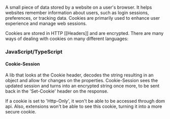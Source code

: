 A small piece of data stored by a website on a user's browser. It helps websites remember information about users, such as login sessions, preferences, or tracking data. Cookies are primarily used to enhance user experience and manage web sessions.

Cookies are stored in HTTP [[Headers]] and are encrypted. There are many ways of dealing with cookies on many different languages:

### JavaScript/TypeScript

#### Cookie-Session

 A lib that looks at the Cookie header, decodes the string resulting in an object and allow for changes on the properties. Cookie-Session sees the updated session and turns into an encrypted string once more, to be sent back in the 'Set-Cookie' header on the response.

If a cookie is set to 'Http-Only', it won't be able to be accessed through dom api. Also, extensions won't be able to see this cookie, turning it into a more secure cookie.